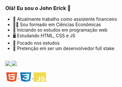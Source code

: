 ### Olá! Eu sou o John Erick 👋

- 💼 Atualmente trabalho como assistente financeiro
- 🧑‍🎓 Sou formado em Ciências Econômicas
- 📖 Iniciando so estudos em programação web
- 🖥️ Estudando HTML, CSS e JS
- 👀 Focado nos estudos
- 🚀 Pretenção em ser um desenvolvedor full stake

<br>
<div>
  <a href="https://github.com/johnerick-dev">
  <img height="150em" src="https://github-readme-stats.vercel.app/api?username=johnerick-dev&show_icons=true&theme=dark&include_all_commits=true&count_private=true"/>
  <img height="150em" src="https://github-readme-stats.vercel.app/api/top-langs/?username=johnerick-dev&layout=compact&langs_count=7&theme=dark"/>
</div>

<div style="display: inline_block"><br>
  <img align="center" alt="Rafa-HTML" height="30" width="40" src="https://raw.githubusercontent.com/devicons/devicon/master/icons/html5/html5-original.svg">
  <img align="center" alt="Rafa-CSS" height="30" width="40" src="https://raw.githubusercontent.com/devicons/devicon/master/icons/css3/css3-original.svg">
  <img align="center" alt="Rafa-Js" height="30" width="40" src="https://raw.githubusercontent.com/devicons/devicon/master/icons/javascript/javascript-plain.svg">  
</div>
  



